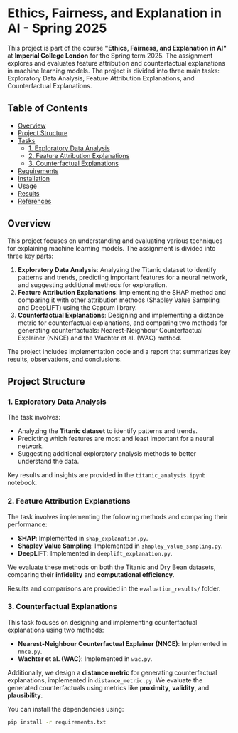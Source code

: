 # Ethics, Fairness, and Explanation in AI - Spring 2025

This project is part of the course **"Ethics, Fairness, and Explanation in AI"** at **Imperial College London** for the Spring term 2025. The assignment explores and evaluates feature attribution and counterfactual explanations in machine learning models. The project is divided into three main tasks: Exploratory Data Analysis, Feature Attribution Explanations, and Counterfactual Explanations.

## Table of Contents
- [Overview](#overview)
- [Project Structure](#project-structure)
- [Tasks](#tasks)
  - [1. Exploratory Data Analysis](#1-exploratory-data-analysis)
  - [2. Feature Attribution Explanations](#2-feature-attribution-explanations)
  - [3. Counterfactual Explanations](#3-counterfactual-explanations)
- [Requirements](#requirements)
- [Installation](#installation)
- [Usage](#usage)
- [Results](#results)
- [References](#references)

## Overview

This project focuses on understanding and evaluating various techniques for explaining machine learning models. The assignment is divided into three key parts:

1. **Exploratory Data Analysis**: Analyzing the Titanic dataset to identify patterns and trends, predicting important features for a neural network, and suggesting additional methods for exploration.
2. **Feature Attribution Explanations**: Implementing the SHAP method and comparing it with other attribution methods (Shapley Value Sampling and DeepLIFT) using the Captum library.
3. **Counterfactual Explanations**: Designing and implementing a distance metric for counterfactual explanations, and comparing two methods for generating counterfactuals: Nearest-Neighbour Counterfactual Explainer (NNCE) and the Wachter et al. (WAC) method.

The project includes implementation code and a report that summarizes key results, observations, and conclusions.

## Project Structure

### 1. Exploratory Data Analysis

The task involves:
- Analyzing the **Titanic dataset** to identify patterns and trends.
- Predicting which features are most and least important for a neural network.
- Suggesting additional exploratory analysis methods to better understand the data.

Key results and insights are provided in the `titanic_analysis.ipynb` notebook.

### 2. Feature Attribution Explanations

The task involves implementing the following methods and comparing their performance:
- **SHAP**: Implemented in `shap_explanation.py`.
- **Shapley Value Sampling**: Implemented in `shapley_value_sampling.py`.
- **DeepLIFT**: Implemented in `deeplift_explanation.py`.

We evaluate these methods on both the Titanic and Dry Bean datasets, comparing their **infidelity** and **computational efficiency**.

Results and comparisons are provided in the `evaluation_results/` folder.

### 3. Counterfactual Explanations

This task focuses on designing and implementing counterfactual explanations using two methods:
- **Nearest-Neighbour Counterfactual Explainer (NNCE)**: Implemented in `nnce.py`.
- **Wachter et al. (WAC)**: Implemented in `wac.py`.

Additionally, we design a **distance metric** for generating counterfactual explanations, implemented in `distance_metric.py`. We evaluate the generated counterfactuals using metrics like **proximity**, **validity**, and **plausibility**.

You can install the dependencies using:

```bash
pip install -r requirements.txt
